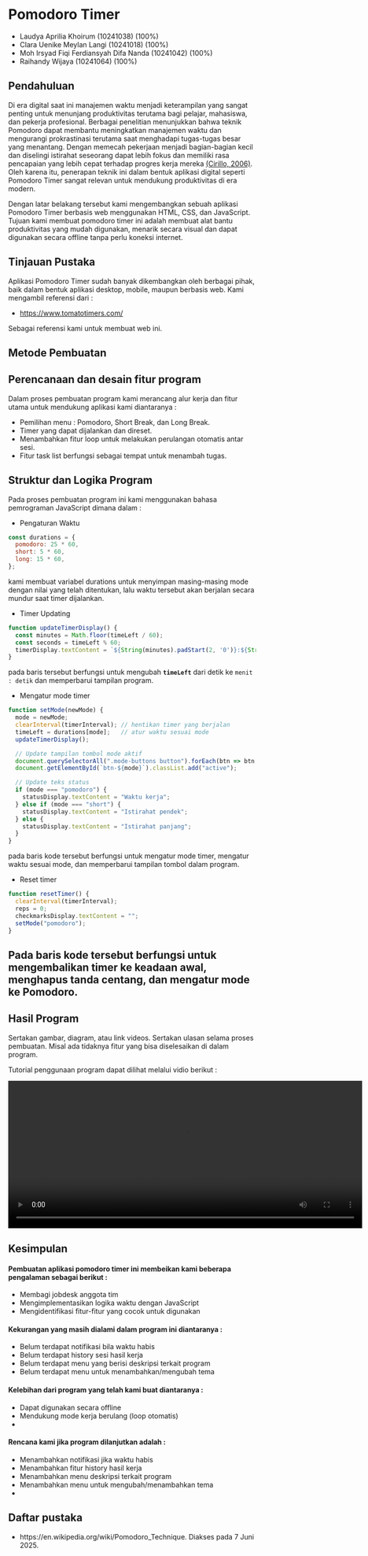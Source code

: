 # Pomodoro Timer

- Laudya Aprilia Khoirum                    (10241038) (100%)
- Clara Uenike Meylan Langi                 (10241018) (100%)
- Moh Irsyad Fiqi Ferdiansyah Difa Nanda    (10241042) (100%)
- Raihandy Wijaya                           (10241064) (100%)


## Pendahuluan
Di era digital saat ini manajemen waktu menjadi keterampilan yang sangat penting untuk menunjang produktivitas terutama bagi pelajar, mahasiswa, dan pekerja profesional. Berbagai penelitian menunjukkan bahwa teknik Pomodoro dapat membantu meningkatkan manajemen waktu dan mengurangi prokrastinasi terutama saat menghadapi tugas-tugas besar yang menantang. Dengan memecah pekerjaan menjadi bagian-bagian kecil dan diselingi istirahat seseorang dapat lebih fokus dan memiliki rasa pencapaian yang lebih cepat terhadap progres kerja mereka <a href="#div_ref3">(Cirillo, 2006)</a>. Oleh karena itu, penerapan teknik ini dalam bentuk aplikasi digital seperti Pomodoro Timer sangat relevan untuk mendukung produktivitas di era modern.

Dengan latar belakang tersebut kami mengembangkan sebuah aplikasi Pomodoro Timer berbasis web menggunakan HTML, CSS, dan JavaScript. Tujuan kami membuat pomodoro timer ini adalah membuat alat bantu produktivitas yang mudah digunakan, menarik secara visual dan dapat digunakan secara offline tanpa perlu koneksi internet.


## Tinjauan Pustaka
Aplikasi Pomodoro Timer sudah banyak dikembangkan oleh berbagai pihak, baik dalam bentuk aplikasi desktop, mobile, maupun berbasis web. Kami mengambil referensi dari :

- https://www.tomatotimers.com/


Sebagai referensi kami untuk membuat web ini.

## Metode Pembuatan
## Perencanaan dan desain fitur program
Dalam proses pembuatan program kami merancang alur kerja dan fitur utama untuk mendukung aplikasi kami diantaranya :
- Pemilihan menu : Pomodoro, Short Break, dan Long Break.
- Timer yang dapat dijalankan dan direset.
- Menambahkan fitur loop untuk melakukan perulangan otomatis antar sesi.
- Fitur task list berfungsi sebagai tempat untuk menambah tugas.
## Struktur dan Logika Program 
Pada proses pembuatan program  ini kami menggunakan bahasa pemrograman JavaScript dimana dalam :
- Pengaturan Waktu
```js
const durations = {
  pomodoro: 25 * 60,
  short: 5 * 60,
  long: 15 * 60,
};
```
kami membuat variabel durations untuk menyimpan masing-masing mode dengan nilai yang telah ditentukan, lalu waktu tersebut akan berjalan secara mundur saat timer dijalankan.
- Timer Updating
```js
function updateTimerDisplay() {
  const minutes = Math.floor(timeLeft / 60);
  const seconds = timeLeft % 60;
  timerDisplay.textContent = `${String(minutes).padStart(2, '0')}:${String(seconds).padStart(2, '0')}`;
}
```
pada baris tersebut berfungsi untuk mengubah **`timeLeft`** dari detik ke `menit : detik` dan memperbarui tampilan program.
- Mengatur mode timer
```js
function setMode(newMode) {
  mode = newMode;
  clearInterval(timerInterval); // hentikan timer yang berjalan
  timeLeft = durations[mode];   // atur waktu sesuai mode
  updateTimerDisplay();

  // Update tampilan tombol mode aktif
  document.querySelectorAll(".mode-buttons button").forEach(btn => btn.classList.remove("active"));
  document.getElementById(`btn-${mode}`).classList.add("active");

  // Update teks status
  if (mode === "pomodoro") {
    statusDisplay.textContent = "Waktu kerja";
  } else if (mode === "short") {
    statusDisplay.textContent = "Istirahat pendek";
  } else {
    statusDisplay.textContent = "Istirahat panjang";
  }
}
```
pada baris kode tersebut berfungsi untuk mengatur mode timer, mengatur waktu sesuai mode, dan memperbarui tampilan tombol dalam program.
- Reset timer
```js
function resetTimer() {
  clearInterval(timerInterval);
  reps = 0;
  checkmarksDisplay.textContent = "";
  setMode("pomodoro");
}
```
Pada baris kode tersebut berfungsi untuk mengembalikan timer ke keadaan awal, menghapus tanda centang, dan mengatur mode ke Pomodoro.
- 

## Hasil Program
Sertakan gambar, diagram, atau link videos.
Sertakan ulasan selama proses pembuatan. Misal ada tidaknya
fitur yang bisa diselesaikan di dalam program.

Tutorial penggunaan program dapat dilihat melalui vidio berikut :

<video width="720" height="300" controls autoplay>
  <source src="Tutorial.mp4" type="video/mp4">
</video>


## Kesimpulan
#### Pembuatan aplikasi pomodoro timer ini membeikan kami beberapa pengalaman sebagai berikut :
- Membagi jobdesk anggota tim
- Mengimplementasikan logika waktu dengan JavaScript
- Mengidentifikasi fitur-fitur yang cocok untuk digunakan
#### Kekurangan yang masih dialami dalam program ini diantaranya :
- Belum terdapat notifikasi bila waktu habis
- Belum terdapat history sesi hasil kerja
- Belum terdapat menu yang berisi deskripsi terkait program
- Belum terdapat menu untuk menambahkan/mengubah tema
#### Kelebihan dari program yang telah kami buat diantaranya :
- Dapat digunakan secara offline
- Mendukung mode kerja berulang (loop otomatis)
- 
#### Rencana kami jika program dilanjutkan adalah :
- Menambahkan notifikasi jika waktu habis
- Menambahkan fitur history hasil kerja
- Menambahkan menu deskripsi terkait program
- Menambahkan menu untuk mengubah/menambahkan tema
- 

## Daftar pustaka
- <div id="div_ref1"> 
    https://en.wikipedia.org/wiki/Pomodoro_Technique. Diakses pada 7 Juni 2025.
  </div>
